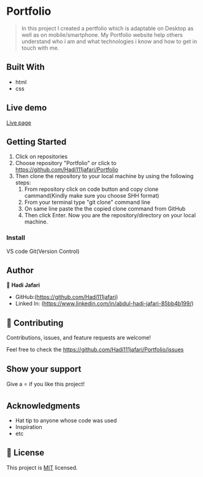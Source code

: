 # Portfolio

> In this project I created a pertfolio which is adaptable on Desktop as well as on mobile/smartphone. My Portfolio website help others understand who i am and what technologies i know and how to get in touch with me. 


## Built With
- html
- css

## Live demo 
[Live page](https://hadi111jafari.github.io/Portfolio/)

## Getting Started

1. Click on repositories
2. Choose repository "Portfolio" or click to  https://github.com/Hadi111jafari/Portfolio
3. Then clone the repository to your local machine by using the following steps:
     1. From repository click on code button and copy clone cammand(Kindly make sure you choose SHH format)
     2. From your terminal type "git clone" command line
     3. On same line paste the the copied clone command from GitHub
     4.  Then click Enter. Now you are the repository/directory on your local machine.
     

### Install
VS code
Git(Version Control)    

## Author

👤 **Hadi Jafari**

- GitHub:(https://github.com/Hadi111jafari)
- Linked In: (https://www.linkedin.com/in/abdul-hadi-jafari-85bb4b199/)

## 🤝 Contributing

Contributions, issues, and feature requests are welcome!

Feel free to check the https://github.com/Hadi111jafari/Portfolio/issues

## Show your support

Give a ⭐️ if you like this project!

## Acknowledgments

- Hat tip to anyone whose code was used
- Inspiration
- etc

## 📝 License

This project is [MIT](./MIT.md) licensed.
